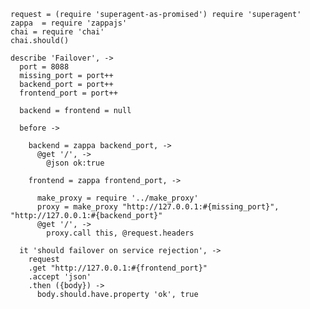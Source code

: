     request = (require 'superagent-as-promised') require 'superagent'
    zappa  = require 'zappajs'
    chai = require 'chai'
    chai.should()

    describe 'Failover', ->
      port = 8088
      missing_port = port++
      backend_port = port++
      frontend_port = port++

      backend = frontend = null

      before ->

        backend = zappa backend_port, ->
          @get '/', ->
            @json ok:true

        frontend = zappa frontend_port, ->

          make_proxy = require '../make_proxy'
          proxy = make_proxy "http://127.0.0.1:#{missing_port}", "http://127.0.0.1:#{backend_port}"
          @get '/', ->
            proxy.call this, @request.headers

      it 'should failover on service rejection', ->
        request
        .get "http://127.0.0.1:#{frontend_port}"
        .accept 'json'
        .then ({body}) ->
          body.should.have.property 'ok', true
